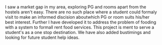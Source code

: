 I saw a market gap in my area, exploring PG and rooms apart from the hostels aren't easy. There are no such place where a student could formaly visit to make an informed discision aboutwhich PG or room suits his/her best interest. Further I have developed it to address the problem of fooding with a system to formall rent food services. This project is ment to serve a student's as a one stop destination. We have also added bustimings and looking for future student help ideas.
